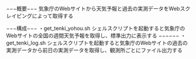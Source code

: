 −−−概要−−−
気象庁のWebサイトから天気予報と過去の実測データをWebスクレイピングによって取得する

−−−構成−−−
・get_tenki_yohou.sh
シェルスクリプトを起動すると気象庁のWebサイトの全国の週間天気予報を取得し、標準出力に表示する
−−−−−−
・get_tenki_log.sh
シェルスクリプトを起動すると気象庁のWebサイトの過去の実測データから前日の実測データを取得し、観測所ごとにファイル出力する
